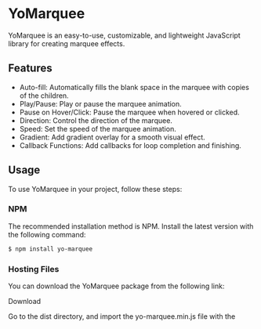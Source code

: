 # YoMarquee

YoMarquee is an easy-to-use, customizable, and lightweight JavaScript library for creating marquee effects.

## Features

-   Auto-fill: Automatically fills the blank space in the marquee with copies of the children.
-   Play/Pause: Play or pause the marquee animation.
-   Pause on Hover/Click: Pause the marquee when hovered or clicked.
-   Direction: Control the direction of the marquee.
-   Speed: Set the speed of the marquee animation.
-   Gradient: Add gradient overlay for a smooth visual effect.
-   Callback Functions: Add callbacks for loop completion and finishing.

## Usage

To use YoMarquee in your project, follow these steps:

### NPM

The recommended installation method is NPM. Install the latest version with the following command:

```bash
$ npm install yo-marquee
```

### Hosting Files

You can download the YoMarquee package from the following link:

Download

Go to the dist directory, and import the yo-marquee.min.js file with the <script> tag:

```js
<script src="path-to-the-file/yo-marquee.min.js"></script>
```

### Basic Example

Here's a basic example of how to use YoMarquee:

HTML: Add a container for the marquee effect.

```html
<div id="marquee-container" class="marquee">
	<p>Your scrolling text goes here.</p>
	<p>Your scrolling text goes here.</p>
</div>
```

JavaScript: Initialize YoMarquee on your elements.

```js
const marquee = new YoMarquee('#example-container', {
	autoFill: true, // Automatically fills the marquee with content
	speed: 50, // Speed of the marquee
	direction: 'left', // Direction of the marquee (left, right, up, down)
});

marquee.init();
```

## Files

You will find two files in the dist directory:

-   yo-marquee.min.js
-   yo-marquee.css

## Options

### `autoFill` (boolean)

**Description**: Automatically fills blank space in the marquee with copies of the children.
**Default**: `false`
**Example**: `autoFill: true`

### `play` (boolean)

**Description**: Whether to play or pause the marquee.
**Default**: `true`
**Example**: `play: false`

### `pauseOnHover` (boolean)

**Description**: Whether to pause the marquee when hovered.
**Default**: `false`
**Example**: `pauseOnHover: true`

### `pauseOnClick` (boolean)

**Description**: Whether to pause the marquee when clicked.
**Default**: `false`
**Example**: `pauseOnClick: true`

### `direction` (string)

**Description**: The direction the marquee is sliding.
**Options**: `"left"`, `"right"`, `"up"`, `"down"`
**Default**: `"left"`
**Example**: `direction: 'right'`

### `speed` (number)

**Description**: Speed calculated as pixels/second.
**Default**: `50`
**Example**: `speed: 100`

### `delay` (number)

**Description**: Duration to delay the animation after render, in seconds.
**Default**: `0`
**Example**: `delay: 2`

### `loop` (number)

**Description**: The number of times the marquee should loop. `0` is equivalent to infinite.
**Default**: `0`
**Example**: `loop: 3`

### `gradient` (boolean)

**Description**: Whether to show the gradient or not.
**Default**: `false`
**Example**: `gradient: true`

### `gradientColor` (string)

**Description**: The color of the gradient.
**Default**: `"white"`
**Example**: `gradientColor: 'rgba(255, 255, 255, 0.5)'`

### `gradientWidth` (number|string)

**Description**: The width of the gradient on either side.
**Default**: `200`
**Example**: `gradientWidth: '10%'`
